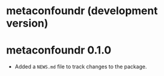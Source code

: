 # metaconfoundr (development version)

# metaconfoundr 0.1.0

* Added a `NEWS.md` file to track changes to the package.

